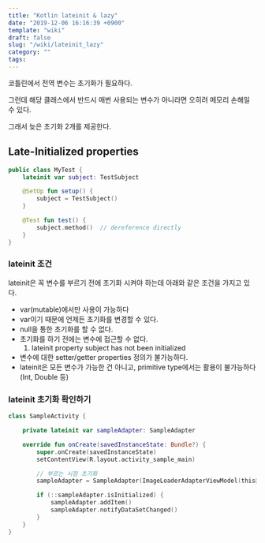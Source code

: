 ```yaml
---
title: "Kotlin lateinit & lazy"
date: "2019-12-06 16:16:39 +0900"
template: "wiki"
draft: false
slug: "/wiki/lateinit_lazy"
category: ""
tags:
---
```


코틀린에서 전역 변수는 초기화가 필요하다.

그런데 해당 클래스에서 반드시 매번 사용되는 변수가 아니라면
오히려 메모리 손해일 수 있다.

그래서 늦은 초기화 2개를 제공한다.

## Late-Initialized properties

```kotlin
public class MyTest {
    lateinit var subject: TestSubject

    @SetUp fun setup() {
        subject = TestSubject()
    }

    @Test fun test() {
        subject.method()  // dereference directly
    }
}
```

### lateinit 조건

lateinit은 꼭 변수를 부르기 전에 초기화 시켜야 하는데 아래와 같은 조건을 가지고 있다.

- var(mutable)에서만 사용이 가능하다
- var이기 때문에 언제든 초기화를 변경할 수 있다.
- null을 통한 초기화를 할 수 없다.
- 초기화를 하기 전에는 변수에 접근할 수 없다.
    1. lateinit property subject has not been initialized
- 변수에 대한 setter/getter properties 정의가 불가능하다.
- lateinit은 모든 변수가 가능한 건 아니고, primitive type에서는 활용이 불가능하다(Int, Double 등)

### lateinit 초기화 확인하기

```kotlin
class SampleActivity {

    private lateinit var sampleAdapter: SampleAdapter

    override fun onCreate(savedInstanceState: Bundle?) {
        super.onCreate(savedInstanceState)
        setContentView(R.layout.activity_sample_main)

        // 부르는 시점 초기화
        sampleAdapter = SampleAdapter(ImageLoaderAdapterViewModel(this@SampleMainActivity, 3))

        if (::sampleAdapter.isInitialized) {
            sampleAdapter.addItem()
            sampleAdapter.notifyDataSetChanged()
        }
    }
}
```
